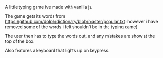 A little typing game ive made with vanilla js.

The game gets its words from [](url)https://github.com/dolph/dictionary/blob/master/popular.txt (however i have removed some of the words i felt shouldn't be in the typing game)

The user then has to type the words out, and any mistakes are show at the top of the box.

Also features a keyboard that lights up on keypress.
